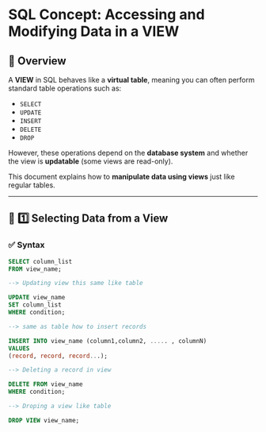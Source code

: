 # SQL Concept: Accessing and Modifying Data in a VIEW

## 📘 Overview
A **VIEW** in SQL behaves like a **virtual table**, meaning you can often perform standard table operations such as:
- `SELECT`
- `UPDATE`
- `INSERT`
- `DELETE`
- `DROP`

However, these operations depend on the **database system** and whether the view is **updatable** (some views are read-only).

This document explains how to **manipulate data using views** just like regular tables.

---

## 🧩 1️⃣ Selecting Data from a View

### ✅ Syntax
```sql
SELECT column_list
FROM view_name;

--> Updating view this same like table

UPDATE view_name
SET column_list
WHERE condition;

--> same as table how to insert records

INSERT INTO view_name (column1,column2, ..... , columnN)
VALUES 
(record, record, record...);

--> Deleting a record in view

DELETE FROM view_name
WHERE condition;

--> Droping a view like table

DROP VIEW view_name;

